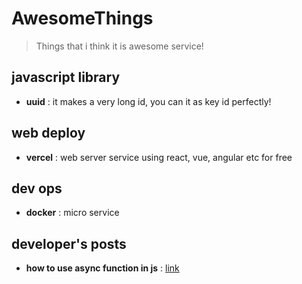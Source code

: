# AwesomeThings
> Things that i think it is awesome service!

## javascript library

- **uuid** : it makes a very long id, you can it as key id perfectly!

## web deploy

- **vercel** : web server service using react, vue, angular etc for free

## dev ops

- **docker** : micro service

## developer's posts

- **how to use async function in js** : [link](https://medium.com/front-end-weekly/async-await-is-not-about-making-asynchronous-code-synchronous-ba5937a0c11e)
